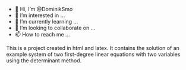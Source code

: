 - 👋 Hi, I’m @DominikSmo
- 👀 I’m interested in ...
- 🌱 I’m currently learning ...
- 💞️ I’m looking to collaborate on ...
- 📫 How to reach me ...

<!---
DominikSmo/DominikSmo is a ✨ special ✨ repository because its `README.md` (this file) appears on your GitHub profile.
You can click the Preview link to take a look at your changes.
--->
This is a project created in html and latex. It contains the solution of an example system of two first-degree linear equations with two variables using the determinant method.
